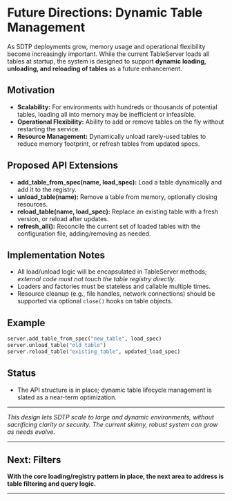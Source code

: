 # Future Directions: Dynamic Table Management

As SDTP deployments grow, memory usage and operational flexibility become increasingly important. While the current TableServer loads all tables at startup, the system is designed to support **dynamic loading, unloading, and reloading of tables** as a future enhancement.

## Motivation

* **Scalability:**
  For environments with hundreds or thousands of potential tables, loading all into memory may be inefficient or infeasible.
* **Operational Flexibility:**
  Ability to add or remove tables on the fly without restarting the service.
* **Resource Management:**
  Dynamically unload rarely-used tables to reduce memory footprint, or refresh tables from updated specs.

## Proposed API Extensions

* **add\_table\_from\_spec(name, load\_spec):**
  Load a table dynamically and add it to the registry.
* **unload\_table(name):**
  Remove a table from memory, optionally closing resources.
* **reload\_table(name, load\_spec):**
  Replace an existing table with a fresh version, or reload after updates.
* **refresh\_all():**
  Reconcile the current set of loaded tables with the configuration file, adding/removing as needed.

## Implementation Notes

* All load/unload logic will be encapsulated in TableServer methods;
  *external code must not touch the table registry directly*.
* Loaders and factories must be stateless and callable multiple times.
* Resource cleanup (e.g., file handles, network connections) should be supported via optional `close()` hooks on table objects.

## Example

```python
server.add_table_from_spec("new_table", load_spec)
server.unload_table("old_table")
server.reload_table("existing_table", updated_load_spec)
```

## Status

* The API structure is in place;
  dynamic table lifecycle management is slated as a near-term optimization.

---

*This design lets SDTP scale to large and dynamic environments, without sacrificing clarity or security. The current skinny, robust system can grow as needs evolve.*

---

## Next: Filters

**With the core loading/registry pattern in place, the next area to address is table filtering and query logic.**

---

